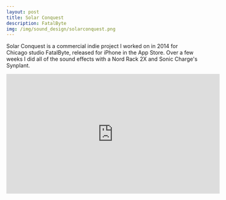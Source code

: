 ```yaml
---
layout: post
title: Solar Conquest
description: FatalByte
img: /img/sound_design/solarconquest.png
---
```


Solar Conquest is a commercial indie project I worked on in 2014 for Chicago studio FatalByte, released for iPhone in the App Store. Over a few weeks I did all of the sound effects with a Nord Rack 2X and Sonic Charge's Synplant.

<iframe width="560" height="315" src="https://www.youtube.com/embed/Y_KUUh9KAtA" frameborder="0" allow="autoplay; encrypted-media" allowfullscreen></iframe>